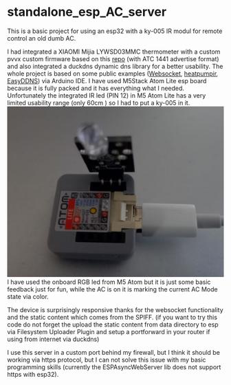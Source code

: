 # standalone_esp_AC_server

This is a basic project for using an esp32 with a ky-005 IR modul for remote control an old dumb AC. 

I had integrated a XIAOMI Mijia LYWSD03MMC thermometer with a custom pvvx custom firmware based on this [repo](https://github.com/pvvx/ATC_MiThermometer) (with ATC 1441 advertise format) and also integrated a duckdns dynamic dns library for a better usability. 
The whole project is based on some public examples ([Websocket](https://randomnerdtutorials.com/esp32-web-server-websocket-sliders), [heatpumpir](https://github.com/ToniA/arduino-heatpumpir), [EasyDDNS](https://github.com/ayushsharma82/EasyDDNS)) via Arduino IDE. 
I have used M5Stack Atom Lite esp board because it is fully packed and it has everything what I needed. Unfortunately the integrated IR led (PIN 12) in M5 Atom Lite has a very limited usability range (only 60cm ) so I had to put a ky-005 in it. 
![it is](https://raw.githubusercontent.com/kiralyc/standalone_esp_AC_server/main/project.jpg)
I have used the onboard RGB led from M5 Atom but it is just some basic feedback just for fun, while the AC is on it is marking the current AC Mode state via color.

The device is surprisingly responsive thanks for the websocket functionality and the static content which comes from the SPIFF. (if you want to try this code do not forget the upload the static content from data directory to esp via Filesystem Uploader Plugin and setup a portforward in your router if using from internet via duckdns)

I use this server in a custom port behind my firewall, but I think it should be working via https protocol, but I can not solve this issue with my basic programming skills (currently the ESPAsyncWebServer lib does not support https with esp32).